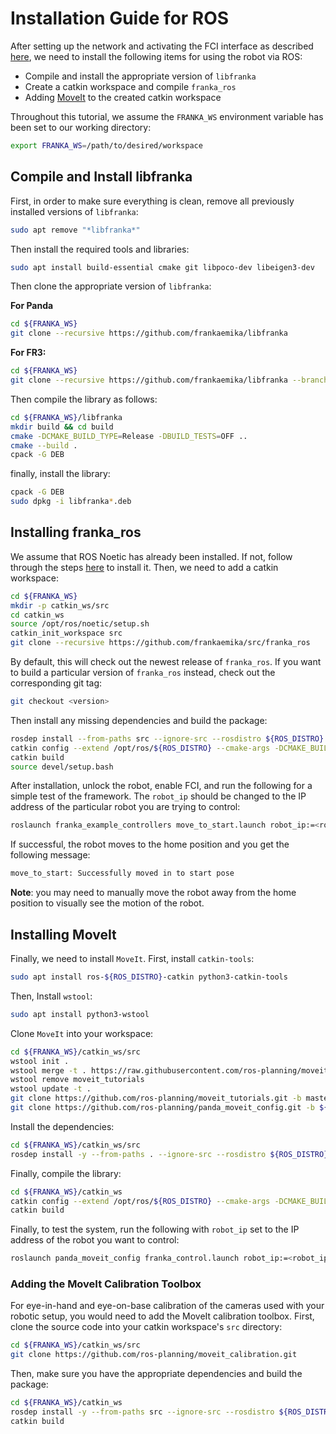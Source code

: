 # Installation Guide for ROS

After setting up the network and activating the FCI interface as described [here](), we need to install the following items for using the robot via ROS:

- Compile and install the appropriate version of `libfranka`
- Create a catkin workspace and compile `franka_ros`
- Adding [MoveIt](https://ros-planning.github.io/moveit_tutorials/) to the created catkin workspace

Throughout this tutorial, we assume the `FRANKA_WS` environment variable has been set to our working directory: 

```bash
export FRANKA_WS=/path/to/desired/workspace
```

## Compile and Install libfranka

First, in order to make sure everything is clean, remove all previously installed versions of `libfranka`:

```bash
sudo apt remove "*libfranka*"
```

Then install the required tools and libraries:

```bash 
sudo apt install build-essential cmake git libpoco-dev libeigen3-dev
```

Then clone the appropriate version of `libfranka`:

**For Panda**

```bash
cd ${FRANKA_WS}
git clone --recursive https://github.com/frankaemika/libfranka
```

**For FR3:**

```bash
cd ${FRANKA_WS}
git clone --recursive https://github.com/frankaemika/libfranka --branch 0.10.0
```

Then compile the library as follows:

```bash
cd ${FRANKA_WS}/libfranka
mkdir build && cd build
cmake -DCMAKE_BUILD_TYPE=Release -DBUILD_TESTS=OFF ..
cmake --build .
cpack -G DEB
```

finally, install the library:

```bash
cpack -G DEB
sudo dpkg -i libfranka*.deb
```

## Installing franka_ros

We assume that ROS Noetic has already been installed. If not, follow through the steps [here](http://wiki.ros.org/noetic/Installation/Ubuntu) to install it. Then, we need to add a catkin workspace:

```bash
cd ${FRANKA_WS}
mkdir -p catkin_ws/src
cd catkin_ws
source /opt/ros/noetic/setup.sh
catkin_init_workspace src
git clone --recursive https://github.com/frankaemika/src/franka_ros
```
By default, this will check out the newest release of `franka_ros`. If you want to build a particular version of `franka_ros` instead, check out the corresponding git tag:

```bash
git checkout <version>
```

Then install any missing dependencies and build the package:

```bash
rosdep install --from-paths src --ignore-src --rosdistro ${ROS_DISTRO} -y --skip-keys libfranka
catkin config --extend /opt/ros/${ROS_DISTRO} --cmake-args -DCMAKE_BUILD_TYPE=Release -DFranka_DIR:PATH=${FRANKA_WS}/libfranka/build
catkin build
source devel/setup.bash
```

After installation, unlock the robot, enable FCI, and run the following for a simple test of the framework. The `robot_ip` should be changed to the IP address of the particular robot you are trying to control:

```bash
roslaunch franka_example_controllers move_to_start.launch robot_ip:=<robot_ip>
```

If successful, the robot moves to the home position and you get the following message:

```bash
move_to_start: Successfully moved in to start pose
```

**Note**: you may need to manually move the robot away from the home position to visually see the motion of the robot.

## Installing MoveIt

Finally, we need to install `MoveIt`. First, install `catkin-tools`:

```bash
sudo apt install ros-${ROS_DISTRO}-catkin python3-catkin-tools
```

Then, Install `wstool`:

```bash
sudo apt install python3-wstool
```

Clone `MoveIt` into your workspace:

```bash
cd ${FRANKA_WS}/catkin_ws/src
wstool init .
wstool merge -t . https://raw.githubusercontent.com/ros-planning/moveit/master/moveit.rosinstall
wstool remove moveit_tutorials
wstool update -t .
git clone https://github.com/ros-planning/moveit_tutorials.git -b master
git clone https://github.com/ros-planning/panda_moveit_config.git -b ${ROS_DISTRO}-devel
```

Install the dependencies:

```bash
cd ${FRANKA_WS}/catkin_ws/src
rosdep install -y --from-paths . --ignore-src --rosdistro ${ROS_DISTRO}
```

Finally, compile the library:

```bash
cd ${FRANKA_WS}/catkin_ws
catkin config --extend /opt/ros/${ROS_DISTRO} --cmake-args -DCMAKE_BUILD_TYPE=Release -DFranka_DIR:PATH=${FRANKA_WS}/libfranka/build
catkin build
```

Finally, to test the system, run the following with `robot_ip` set to the IP address of the robot you want to control:

```bash
roslaunch panda_moveit_config franka_control.launch robot_ip:=<robot_ip>
```

### Adding the MoveIt Calibration Toolbox

For eye-in-hand and eye-on-base calibration of the cameras used with your robotic setup, you would need to add the MoveIt calibration toolbox. First, clone the source code into your catkin workspace's `src` directory:

```bash
cd ${FRANKA_WS}/catkin_ws/src
git clone https://github.com/ros-planning/moveit_calibration.git
```

Then, make sure you have the appropriate dependencies and build the package:

```bash
cd ${FRANKA_WS}/catkin_ws
rosdep install -y --from-paths src --ignore-src --rosdistro ${ROS_DISTRO}
catkin build
```
